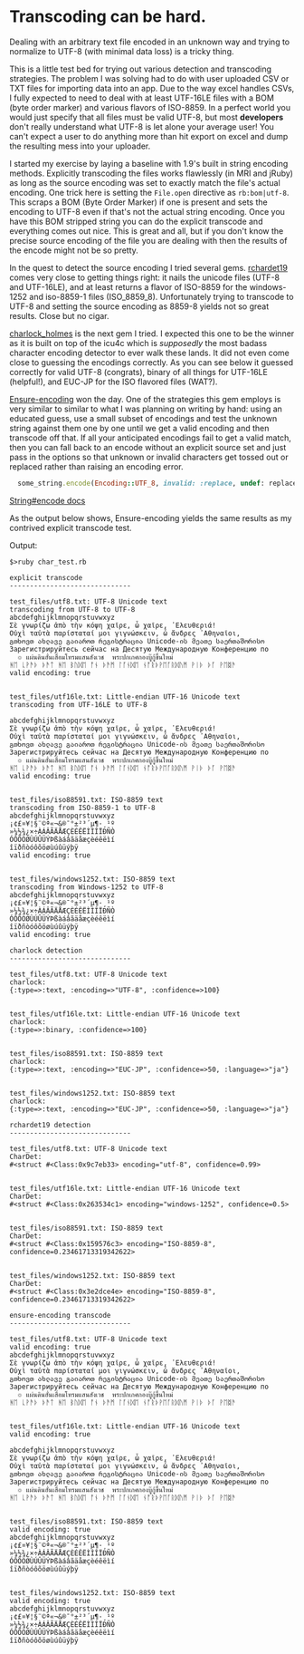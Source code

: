 # Transcoding can be hard.

Dealing with an arbitrary text file encoded in an unknown way and trying to 
normalize to UTF-8 (with minimal data loss) is a tricky thing.

This is a little test bed for trying out various detection and transcoding strategies. The problem
I was solving had to do with user uploaded CSV or TXT files for importing data into an app. Due to 
the way excel handles CSVs, I fully expected to need to deal with at least UTF-16LE files with a BOM
(byte order marker) and various flavors of ISO-8859. In a perfect world you would just specify 
that all files must be valid UTF-8, but most **developers** don't really understand what UTF-8 is let
alone your average user! You can't expect a user to do anything more than hit export on excel and dump 
the resulting mess into your uploader.

I started my exercise by laying a baseline with 1.9's built in string encoding methods. 
Explicitly transcoding the files works flawlessly (in MRI and jRuby) as long as the source encoding was 
set to exactly match the file's actual encoding. One trick here is setting the `File.open` directive
as `rb:bom|utf-8`. This scraps a BOM (Byte Order Marker) if one is present and sets the 
encoding to UTF-8 even if that's not the actual string encoding. Once you have this BOM stripped
string you can do the explicit transcode and everything comes out nice. This is great and all, but
if you don't know the precise source encoding of the file you are dealing with then the results 
of the encode might not be so pretty.

In the quest to detect the source encoding I tried several gems. [rchardet19](https://github.com/oleander/rchardet) comes very close to 
getting things right: it nails the unicode files (UTF-8 and UTF-16LE), and at least returns a flavor of ISO-8859 for 
the windows-1252 and iso-8859-1 files (ISO_8859_8). Unfortunately trying to transcode to UTF-8 and setting 
the source encoding as 8859-8 yields not so great results. Close but no cigar.

[charlock_holmes](https://github.com/brianmario/charlock_holmes) is the next gem I tried. I expected this one to be the winner as it is built on 
top of the icu4c which is *supposedly* the most badass character encoding detector to ever walk these
lands. It did not even come close to guessing the encodings correctly. As you can see below it guessed
correctly for valid UTF-8 (congrats), binary of all things for UTF-16LE (helpful!), and EUC-JP for the ISO flavored
files (WAT?).

[Ensure-encoding](https://github.com/Manfred/Ensure-encoding) won the day. One of the strategies this gem employs is very similar to similar to what 
I was planning on writing by hand: using an educated guess, use a small subset of encodings and test 
the unknown string against them one by one until we get a valid encoding and then transcode off that. If all
your anticipated encodings fail to get a valid match, then you can fall back to an encode without an explicit
source set and just pass in the options so that unknown or invalid characters get tossed out or replaced rather
than raising an encoding error.
```ruby
  some_string.encode(Encoding::UTF_8, invalid: :replace, undef: replace)
```
[String#encode docs](http://www.ruby-doc.org/core-1.9.3/String.html#method-i-encode)

As the output below shows, Ensure-encoding yields the same results as my contrived explicit transcode 
test.

Output:

```text
$>ruby char_test.rb 

explicit transcode
------------------------------

test_files/utf8.txt: UTF-8 Unicode text
transcoding from UTF-8 to UTF-8
abcdefghijklmnopqrstuvwxyz
Σὲ γνωρίζω ἀπὸ τὴν κόψη χαῖρε, ὦ χαῖρε, ᾿Ελευθεριά!
Οὐχὶ ταὐτὰ παρίσταταί μοι γιγνώσκειν, ὦ ἄνδρες ᾿Αθηναῖοι,
გთხოვთ ახლავე გაიაროთ რეგისტრაცია Unicode-ის მეათე საერთაშორისო
Зарегистрируйтесь сейчас на Десятую Международную Конференцию по
  ๏ แผ่นดินฮั่นเสื่อมโทรมแสนสังเวช  พระปกเกศกองบู๊กู้ขึ้นใหม่
ᚻᛖ ᚳᚹᚫᚦ ᚦᚫᛏ ᚻᛖ ᛒᚢᛞᛖ ᚩᚾ ᚦᚫᛗ ᛚᚪᚾᛞᛖ ᚾᚩᚱᚦᚹᛖᚪᚱᛞᚢᛗ ᚹᛁᚦ ᚦᚪ ᚹᛖᛥᚫ
valid encoding: true


test_files/utf16le.txt: Little-endian UTF-16 Unicode text
transcoding from UTF-16LE to UTF-8

abcdefghijklmnopqrstuvwxyz
Σὲ γνωρίζω ἀπὸ τὴν κόψη χαῖρε, ὦ χαῖρε, ᾿Ελευθεριά!
Οὐχὶ ταὐτὰ παρίσταταί μοι γιγνώσκειν, ὦ ἄνδρες ᾿Αθηναῖοι,
გთხოვთ ახლავე გაიაროთ რეგისტრაცია Unicode-ის მეათე საერთაშორისო
Зарегистрируйтесь сейчас на Десятую Международную Конференцию по
  ๏ แผ่นดินฮั่นเสื่อมโทรมแสนสังเวช  พระปกเกศกองบู๊กู้ขึ้นใหม่
ᚻᛖ ᚳᚹᚫᚦ ᚦᚫᛏ ᚻᛖ ᛒᚢᛞᛖ ᚩᚾ ᚦᚫᛗ ᛚᚪᚾᛞᛖ ᚾᚩᚱᚦᚹᛖᚪᚱᛞᚢᛗ ᚹᛁᚦ ᚦᚪ ᚹᛖᛥᚫ
valid encoding: true


test_files/iso88591.txt: ISO-8859 text
transcoding from ISO-8859-1 to UTF-8
abcdefghijklmnopqrstuvwxyz
¡¢£¤¥¦§¨©ª«¬&®¯°±²³´µ¶·¸¹º
»¼½¾¿×÷ÀÁÂÃÄÅÆÇÈÉÊËÌÍÎÏÐÑÒ
ÓÔÕÖØÙÚÛÜÝÞßàáâãäåæçèéêëìí
îïðñòóôõöøùúûüýþÿ
valid encoding: true


test_files/windows1252.txt: ISO-8859 text
transcoding from Windows-1252 to UTF-8
abcdefghijklmnopqrstuvwxyz
¡¢£¤¥¦§¨©ª«¬&®¯°±²³´µ¶·¸¹º
»¼½¾¿×÷ÀÁÂÃÄÅÆÇÈÉÊËÌÍÎÏÐÑÒ
ÓÔÕÖØÙÚÛÜÝÞßàáâãäåæçèéêëìí
îïðñòóôõöøùúûüýþÿ
valid encoding: true

charlock detection
------------------------------

test_files/utf8.txt: UTF-8 Unicode text
charlock:
{:type=>:text, :encoding=>"UTF-8", :confidence=>100}


test_files/utf16le.txt: Little-endian UTF-16 Unicode text
charlock:
{:type=>:binary, :confidence=>100}


test_files/iso88591.txt: ISO-8859 text
charlock:
{:type=>:text, :encoding=>"EUC-JP", :confidence=>50, :language=>"ja"}


test_files/windows1252.txt: ISO-8859 text
charlock:
{:type=>:text, :encoding=>"EUC-JP", :confidence=>50, :language=>"ja"}

rchardet19 detection
------------------------------

test_files/utf8.txt: UTF-8 Unicode text
CharDet:
#<struct #<Class:0x9c7eb33> encoding="utf-8", confidence=0.99>


test_files/utf16le.txt: Little-endian UTF-16 Unicode text
CharDet:
#<struct #<Class:0x263534c1> encoding="windows-1252", confidence=0.5>


test_files/iso88591.txt: ISO-8859 text
CharDet:
#<struct #<Class:0x159576c3> encoding="ISO-8859-8", confidence=0.23461713319342622>


test_files/windows1252.txt: ISO-8859 text
CharDet:
#<struct #<Class:0x3e2dce4e> encoding="ISO-8859-8", confidence=0.23461713319342622>

ensure-encoding transcode
------------------------------

test_files/utf8.txt: UTF-8 Unicode text
valid encoding: true
abcdefghijklmnopqrstuvwxyz
Σὲ γνωρίζω ἀπὸ τὴν κόψη χαῖρε, ὦ χαῖρε, ᾿Ελευθεριά!
Οὐχὶ ταὐτὰ παρίσταταί μοι γιγνώσκειν, ὦ ἄνδρες ᾿Αθηναῖοι,
გთხოვთ ახლავე გაიაროთ რეგისტრაცია Unicode-ის მეათე საერთაშორისო
Зарегистрируйтесь сейчас на Десятую Международную Конференцию по
  ๏ แผ่นดินฮั่นเสื่อมโทรมแสนสังเวช  พระปกเกศกองบู๊กู้ขึ้นใหม่
ᚻᛖ ᚳᚹᚫᚦ ᚦᚫᛏ ᚻᛖ ᛒᚢᛞᛖ ᚩᚾ ᚦᚫᛗ ᛚᚪᚾᛞᛖ ᚾᚩᚱᚦᚹᛖᚪᚱᛞᚢᛗ ᚹᛁᚦ ᚦᚪ ᚹᛖᛥᚫ


test_files/utf16le.txt: Little-endian UTF-16 Unicode text
valid encoding: true

abcdefghijklmnopqrstuvwxyz
Σὲ γνωρίζω ἀπὸ τὴν κόψη χαῖρε, ὦ χαῖρε, ᾿Ελευθεριά!
Οὐχὶ ταὐτὰ παρίσταταί μοι γιγνώσκειν, ὦ ἄνδρες ᾿Αθηναῖοι,
გთხოვთ ახლავე გაიაროთ რეგისტრაცია Unicode-ის მეათე საერთაშორისო
Зарегистрируйтесь сейчас на Десятую Международную Конференцию по
  ๏ แผ่นดินฮั่นเสื่อมโทรมแสนสังเวช  พระปกเกศกองบู๊กู้ขึ้นใหม่
ᚻᛖ ᚳᚹᚫᚦ ᚦᚫᛏ ᚻᛖ ᛒᚢᛞᛖ ᚩᚾ ᚦᚫᛗ ᛚᚪᚾᛞᛖ ᚾᚩᚱᚦᚹᛖᚪᚱᛞᚢᛗ ᚹᛁᚦ ᚦᚪ ᚹᛖᛥᚫ


test_files/iso88591.txt: ISO-8859 text
valid encoding: true
abcdefghijklmnopqrstuvwxyz
¡¢£¤¥¦§¨©ª«¬&®¯°±²³´µ¶·¸¹º
»¼½¾¿×÷ÀÁÂÃÄÅÆÇÈÉÊËÌÍÎÏÐÑÒ
ÓÔÕÖØÙÚÛÜÝÞßàáâãäåæçèéêëìí
îïðñòóôõöøùúûüýþÿ


test_files/windows1252.txt: ISO-8859 text
valid encoding: true
abcdefghijklmnopqrstuvwxyz
¡¢£¤¥¦§¨©ª«¬&®¯°±²³´µ¶·¸¹º
»¼½¾¿×÷ÀÁÂÃÄÅÆÇÈÉÊËÌÍÎÏÐÑÒ
ÓÔÕÖØÙÚÛÜÝÞßàáâãäåæçèéêëìí
îïðñòóôõöøùúûüýþÿ

